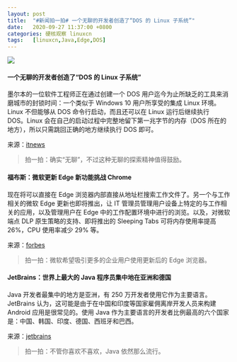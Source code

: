 ```yaml
---
layout: post
title:	"#新闻拍一拍# 一个无聊的开发者创造了“DOS 的 Linux 子系统”"
date:	2020-09-27 11:37:00 +0800 
categories:	硬核观察 linuxcn 
tags:	[linuxcn,Java,Edge,DOS]
---
```



![](/Asserts/Images//attachment/album/202009/27/113728gss04253293seeer.jpg)


#### 一个无聊的开发者创造了“DOS 的 Linux 子系统”


墨尔本的一位软件工程师正在通过创建一个 DOS 用户迄今为止所缺乏的工具来消磨城市的封锁时间：一个类似于 Windows 10 用户所享受的集成 Linux 环境。Linux 不但能够从 DOS 命令行启动，而且还可以在 Linux 运行后继续执行 DOS。Linux 会在自己的启动过程中完整地留下第一兆字节的内存（DOS 所在的地方），所以只需跳回正确的地方继续执行 DOS 即可。


来源：[itnews](https://www.itnews.com.au/news/dos-subsystem-for-linux-breaks-cover-553747)



> 
> 拍一拍：确实“无聊”，不过这种无聊的探索精神值得鼓励。
> 
> 
> 


#### 福布斯：微软更新 Edge 新功能挑战 Chrome


现在将可以直接在 Edge 浏览器内部直接从地址栏搜索工作文件了。另一个与工作相关的微软 Edge 更新也即将推出，让 IT 管理员管理用户设备上特定的与工作相关的应用，以及管理用户在 Edge 中的工作配置环境中进行的浏览。以及，对微软端点 DLP 原生策略的支持、即将推出的 Sleeping Tabs 可将内存使用率提高 26%，CPU 使用率减少 29% 等。


来源：[forbes](https://www.forbes.com/sites/kateoflahertyuk/2020/09/26/microsoft-updates-edge-with-a-set-of-stellar-new-features-to-beat-chrome/)



> 
> 拍一拍：微软希望吸引更多的企业用户使用更新后的 Edge 浏览器。
> 
> 
> 


#### JetBrains：世界上最大的 Java 程序员集中地在亚洲和德国


Java 开发者最集中的地方是亚洲，有 250 万开发者使用它作为主要语言。JetBrains 认为，这可能是由于在中国和印度等国家雇佣离岸开发人员来构建 Android 应用是很常见的。使用 Java 作为主要语言的开发者比例最高的六个国家是：中国、韩国、印度、德国、西班牙和巴西。


来源：[jetbrains](https://blog.jetbrains.com/idea/2020/09/a-picture-of-java-in-2020/)



> 
> 拍一拍：不管你喜欢不喜欢，Java 依然那么流行。
> 
> 
>
